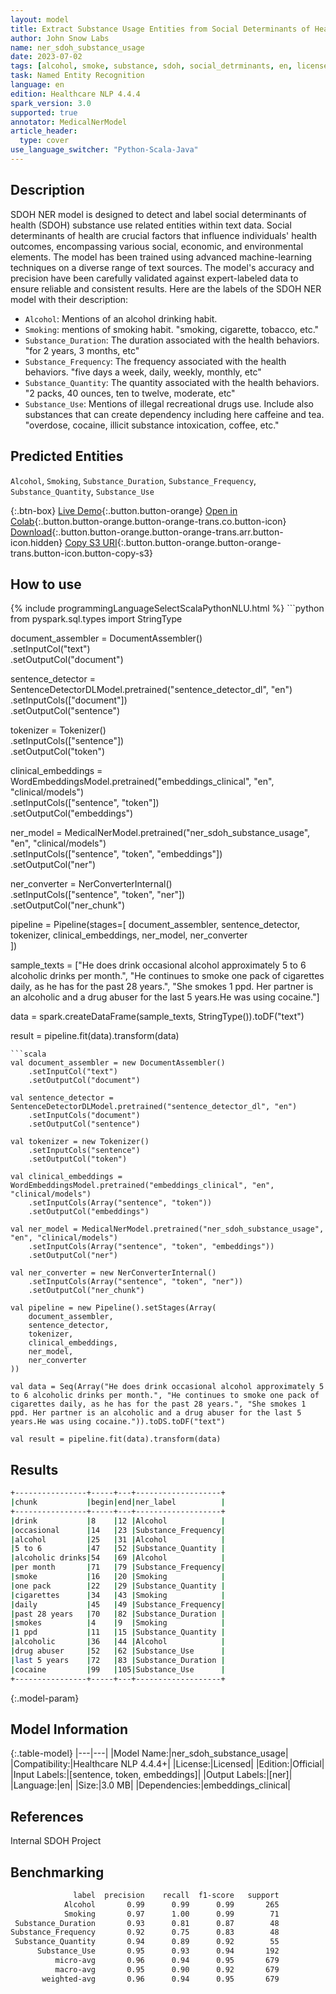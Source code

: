 ```yaml
---
layout: model
title: Extract Substance Usage Entities from Social Determinants of Health Texts
author: John Snow Labs
name: ner_sdoh_substance_usage
date: 2023-07-02
tags: [alcohol, smoke, substance, sdoh, social_detrminants, en, licensed, public_health]
task: Named Entity Recognition
language: en
edition: Healthcare NLP 4.4.4
spark_version: 3.0
supported: true
annotator: MedicalNerModel
article_header:
  type: cover
use_language_switcher: "Python-Scala-Java"
---
```


## Description

SDOH NER model is designed to detect and label social determinants of health (SDOH) substance use related entities within text data. Social determinants of health are crucial factors that influence individuals' health outcomes, encompassing various social, economic, and environmental elements. The model has been trained using advanced machine-learning techniques on a diverse range of text sources. The model's accuracy and precision have been carefully validated against expert-labeled data to ensure reliable and consistent results. Here are the labels of the SDOH NER model with their description:

- `Alcohol`: Mentions of an alcohol drinking habit.
- `Smoking`: mentions of smoking habit. "smoking, cigarette, tobacco, etc."
- `Substance_Duration`: The duration associated with the health behaviors. "for 2 years, 3 months, etc"
- `Substance_Frequency`: The frequency associated with the health behaviors. "five days a week, daily, weekly, monthly, etc"
- `Substance_Quantity`: The quantity associated with the health behaviors. "2 packs, 40 ounces, ten to twelve, moderate, etc"
- `Substance_Use`: Mentions of illegal recreational drugs use. Include also substances that can create dependency including here caffeine and tea.  "overdose, cocaine, illicit substance intoxication, coffee, etc."

## Predicted Entities

`Alcohol`, `Smoking`, `Substance_Duration`, `Substance_Frequency`, `Substance_Quantity`, `Substance_Use`

{:.btn-box}
[Live Demo](https://demo.johnsnowlabs.com/healthcare/SOCIAL_DETERMINANT_NER/){:.button.button-orange}
[Open in Colab](https://colab.research.google.com/github/JohnSnowLabs/spark-nlp-workshop/blob/master/tutorials/streamlit_notebooks/healthcare/SOCIAL_DETERMINANT_NER.ipynb){:.button.button-orange.button-orange-trans.co.button-icon}
[Download](https://s3.amazonaws.com/auxdata.johnsnowlabs.com/clinical/models/ner_sdoh_substance_usage_en_4.4.4_3.0_1688320068416.zip){:.button.button-orange.button-orange-trans.arr.button-icon.hidden}
[Copy S3 URI](s3://auxdata.johnsnowlabs.com/clinical/models/ner_sdoh_substance_usage_en_4.4.4_3.0_1688320068416.zip){:.button.button-orange.button-orange-trans.button-icon.button-copy-s3}

## How to use



<div class="tabs-box" markdown="1">
{% include programmingLanguageSelectScalaPythonNLU.html %}
```python
from pyspark.sql.types import StringType

document_assembler = DocumentAssembler()\
    .setInputCol("text")\
    .setOutputCol("document")

sentence_detector = SentenceDetectorDLModel.pretrained("sentence_detector_dl", "en")\
    .setInputCols(["document"])\
    .setOutputCol("sentence")

tokenizer = Tokenizer()\
    .setInputCols(["sentence"])\
    .setOutputCol("token")

clinical_embeddings = WordEmbeddingsModel.pretrained("embeddings_clinical", "en", "clinical/models")\
    .setInputCols(["sentence", "token"])\
    .setOutputCol("embeddings")

ner_model = MedicalNerModel.pretrained("ner_sdoh_substance_usage", "en", "clinical/models")\
    .setInputCols(["sentence", "token", "embeddings"])\
    .setOutputCol("ner")

ner_converter = NerConverterInternal()\
    .setInputCols(["sentence", "token", "ner"])\
    .setOutputCol("ner_chunk")

pipeline = Pipeline(stages=[
    document_assembler, 
    sentence_detector,
    tokenizer,
    clinical_embeddings,
    ner_model,
    ner_converter   
    ])

sample_texts = ["He does drink occasional alcohol approximately 5 to 6 alcoholic drinks per month.", "He continues to smoke one pack of cigarettes daily, as he has for the past 28 years.", "She smokes 1 ppd. Her partner is an alcoholic and a drug abuser for the last 5 years.He was using cocaine."]

data = spark.createDataFrame(sample_texts, StringType()).toDF("text")

result = pipeline.fit(data).transform(data)
```
```scala
val document_assembler = new DocumentAssembler()
    .setInputCol("text")
    .setOutputCol("document")

val sentence_detector = SentenceDetectorDLModel.pretrained("sentence_detector_dl", "en")
    .setInputCols("document")
    .setOutputCol("sentence")

val tokenizer = new Tokenizer()
    .setInputCols("sentence")
    .setOutputCol("token")

val clinical_embeddings = WordEmbeddingsModel.pretrained("embeddings_clinical", "en", "clinical/models")
    .setInputCols(Array("sentence", "token"))
    .setOutputCol("embeddings")

val ner_model = MedicalNerModel.pretrained("ner_sdoh_substance_usage", "en", "clinical/models")
    .setInputCols(Array("sentence", "token", "embeddings"))
    .setOutputCol("ner")

val ner_converter = new NerConverterInternal()
    .setInputCols(Array("sentence", "token", "ner"))
    .setOutputCol("ner_chunk")

val pipeline = new Pipeline().setStages(Array(
    document_assembler, 
    sentence_detector,
    tokenizer,
    clinical_embeddings,
    ner_model,
    ner_converter   
))

val data = Seq(Array("He does drink occasional alcohol approximately 5 to 6 alcoholic drinks per month.", "He continues to smoke one pack of cigarettes daily, as he has for the past 28 years.", "She smokes 1 ppd. Her partner is an alcoholic and a drug abuser for the last 5 years.He was using cocaine.")).toDS.toDF("text")

val result = pipeline.fit(data).transform(data)
```
</div>

## Results

```bash
+----------------+-----+---+-------------------+
|chunk           |begin|end|ner_label          |
+----------------+-----+---+-------------------+
|drink           |8    |12 |Alcohol            |
|occasional      |14   |23 |Substance_Frequency|
|alcohol         |25   |31 |Alcohol            |
|5 to 6          |47   |52 |Substance_Quantity |
|alcoholic drinks|54   |69 |Alcohol            |
|per month       |71   |79 |Substance_Frequency|
|smoke           |16   |20 |Smoking            |
|one pack        |22   |29 |Substance_Quantity |
|cigarettes      |34   |43 |Smoking            |
|daily           |45   |49 |Substance_Frequency|
|past 28 years   |70   |82 |Substance_Duration |
|smokes          |4    |9  |Smoking            |
|1 ppd           |11   |15 |Substance_Quantity |
|alcoholic       |36   |44 |Alcohol            |
|drug abuser     |52   |62 |Substance_Use      |
|last 5 years    |72   |83 |Substance_Duration |
|cocaine         |99   |105|Substance_Use      |
+----------------+-----+---+-------------------+
```

{:.model-param}
## Model Information

{:.table-model}
|---|---|
|Model Name:|ner_sdoh_substance_usage|
|Compatibility:|Healthcare NLP 4.4.4+|
|License:|Licensed|
|Edition:|Official|
|Input Labels:|[sentence, token, embeddings]|
|Output Labels:|[ner]|
|Language:|en|
|Size:|3.0 MB|
|Dependencies:|embeddings_clinical|

## References

Internal SDOH Project

## Benchmarking

```bash
              label  precision    recall  f1-score   support
            Alcohol       0.99      0.99      0.99       265
            Smoking       0.97      1.00      0.99        71
 Substance_Duration       0.93      0.81      0.87        48
Substance_Frequency       0.92      0.75      0.83        48
 Substance_Quantity       0.94      0.89      0.92        55
      Substance_Use       0.95      0.93      0.94       192
          micro-avg       0.96      0.94      0.95       679
          macro-avg       0.95      0.90      0.92       679
       weighted-avg       0.96      0.94      0.95       679
```